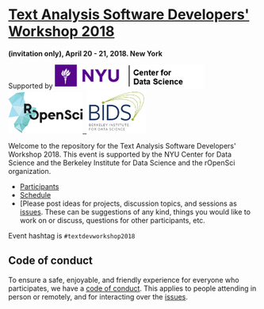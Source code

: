 # [Text Analysis Software Developers' Workshop 2018](http://textworkshop16.ropensci.org/)

__(invitation only), April 20 - 21, 2018. New York__

Supported by
<a href="https://cds.nyu.edu/"><img src="images/sponsors/CDS.png" alt="CDS Logo" width = 300></a><a href="https://ropensci.org/"><img src="images/sponsors/ropensci.png" alt="rOpenSci Logo" width = 150></a><a href="https://bids.berkeley.edu/">&nbsp;&nbsp;<img src="images/sponsors/BIDS.png" alt="BIDS Logo" width = 120></a>


Welcome to the repository for the Text Analysis Software Developers' Workshop 2018.  This event is supported by the NYU Center for Data Science and the Berkeley Institute for Data Science and the rOpenSci organization.

* [Participants](http://textworkshop18.ropensci.org/#participants)  
* [Schedule](http://textworkshop18.ropensci.org/#schedule)
* [Please post ideas for projects, discussion topics, and sessions as [issues](https://github.com/ropensci/textworkshop18/issues).  These can be suggestions of any kind, things you would like to work on or discuss, questions for other participants, etc.

Event hashtag is `#textdevworkshop2018`


## Code of conduct

To ensure a safe, enjoyable, and friendly experience for everyone who participates, we have a [code of conduct](http://textworkshop18.ropensci.org/coc.html).  This applies to people attending in person or remotely, and for interacting over the [issues](https://github.com/ropensci/textworkshop18/issues).
